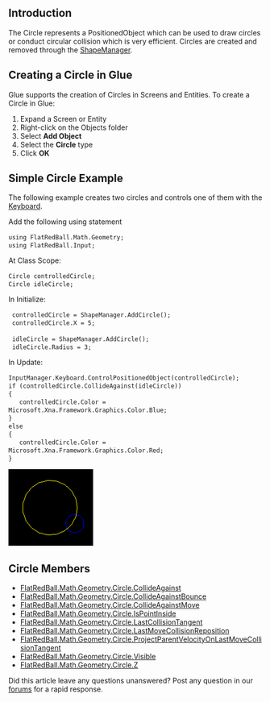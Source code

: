 ## Introduction

The Circle represents a PositionedObject which can be used to draw circles or conduct circular collision which is very efficient. Circles are created and removed through the [ShapeManager](/frb/docs/index.php?title=FlatRedBall.Math.Geometry.ShapeManager "FlatRedBall.Math.Geometry.ShapeManager").

## Creating a Circle in Glue

Glue supports the creation of Circles in Screens and Entities. To create a Circle in Glue:

1.  Expand a Screen or Entity
2.  Right-click on the Objects folder
3.  Select **Add Object**
4.  Select the **Circle** type
5.  Click **OK**

## Simple Circle Example

The following example creates two circles and controls one of them with the [Keyboard](/frb/docs/index.php?title=FlatRedBall.Input.Keyboard "FlatRedBall.Input.Keyboard").

Add the following using statement

    using FlatRedBall.Math.Geometry;
    using FlatRedBall.Input;

At Class Scope:

    Circle controlledCircle;
    Circle idleCircle;

In Initialize:

     controlledCircle = ShapeManager.AddCircle();
     controlledCircle.X = 5;

     idleCircle = ShapeManager.AddCircle();
     idleCircle.Radius = 3;

In Update:

    InputManager.Keyboard.ControlPositionedObject(controlledCircle);
    if (controlledCircle.CollideAgainst(idleCircle))
    {
       controlledCircle.Color = Microsoft.Xna.Framework.Graphics.Color.Blue;
    }
    else
    {
       controlledCircle.Color = Microsoft.Xna.Framework.Graphics.Color.Red;
    }

![TwoCirclesOverlapping.png](/media/migrated_media-TwoCirclesOverlapping.png)

## Circle Members

-   [FlatRedBall.Math.Geometry.Circle.CollideAgainst](/frb/docs/index.php?title=FlatRedBall.Math.Geometry.Circle.CollideAgainst "FlatRedBall.Math.Geometry.Circle.CollideAgainst")
-   [FlatRedBall.Math.Geometry.Circle.CollideAgainstBounce](/frb/docs/index.php?title=FlatRedBall.Math.Geometry.Circle.CollideAgainstBounce "FlatRedBall.Math.Geometry.Circle.CollideAgainstBounce")
-   [FlatRedBall.Math.Geometry.Circle.CollideAgainstMove](/frb/docs/index.php?title=FlatRedBall.Math.Geometry.Polygon.CollideAgainstMove "FlatRedBall.Math.Geometry.Polygon.CollideAgainstMove")
-   [FlatRedBall.Math.Geometry.Circle.IsPointInside](/frb/docs/index.php?title=FlatRedBall.Math.Geometry.Circle.IsPointInside "FlatRedBall.Math.Geometry.Circle.IsPointInside")
-   [FlatRedBall.Math.Geometry.Circle.LastCollisionTangent](/frb/docs/index.php?title=FlatRedBall.Math.Geometry.Circle.LastCollisionTangent "FlatRedBall.Math.Geometry.Circle.LastCollisionTangent")
-   [FlatRedBall.Math.Geometry.Circle.LastMoveCollisionReposition](/frb/docs/index.php?title=FlatRedBall.Math.Geometry.Circle.LastMoveCollisionReposition "FlatRedBall.Math.Geometry.Circle.LastMoveCollisionReposition")
-   [FlatRedBall.Math.Geometry.Circle.ProjectParentVelocityOnLastMoveCollisionTangent](/frb/docs/index.php?title=FlatRedBall.Math.Geometry.Circle.ProjectParentVelocityOnLastMoveCollisionTangent "FlatRedBall.Math.Geometry.Circle.ProjectParentVelocityOnLastMoveCollisionTangent")
-   [FlatRedBall.Math.Geometry.Circle.Visible](/frb/docs/index.php?title=FlatRedBall.Math.Geometry.Circle.Visible "FlatRedBall.Math.Geometry.Circle.Visible")
-   [FlatRedBall.Math.Geometry.Circle.Z](/frb/docs/index.php?title=FlatRedBall.Math.Geometry.Circle.Z "FlatRedBall.Math.Geometry.Circle.Z")

Did this article leave any questions unanswered? Post any question in our [forums](/frb/forum.md) for a rapid response.
